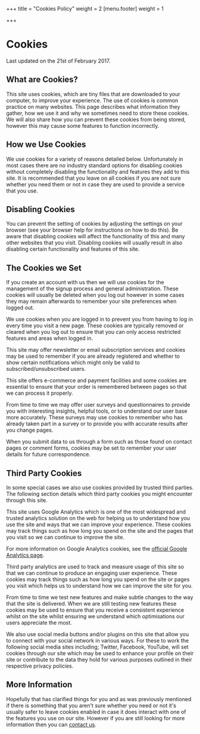 +++
title = "Cookies Policy"
weight = 2
[menu.footer]
weight = 1

+++
# Cookies
Last updated on the 21st of February 2017.

## What are Cookies?
This site uses cookies, which are tiny files that are downloaded to your computer, to improve your experience. The use of cookies is common practice on many websites. This page describes what information they gather, how we use it and why we sometimes need to store these cookies. We will also share how you can prevent these cookies from being stored, however this may cause some features to function incorrectly.

## How we Use Cookies
We use cookies for a variety of reasons detailed below. Unfortunately in most cases there are no industry standard options for disabling cookies without completely disabling the functionality and features they add to this site. It is recommended that you leave on all cookies if you are not sure whether you need them or not in case they are used to provide a service that you use.

## Disabling Cookies
You can prevent the setting of cookies by adjusting the settings on your browser (see your browser help for instructions on how to do this). Be aware that disabling cookies will affect the functionality of this and many other websites that you visit. Disabling cookies will usually result in also disabling certain functionality and features of this site. 

## The Cookies we Set
If you create an account with us then we will use cookies for the management of the signup process and general administration. These cookies will usually be deleted when you log out however in some cases they may remain afterwards to remember your site preferences when logged out.

We use cookies when you are logged in to prevent you from having to log in every time you visit a new page. These cookies are typically removed or cleared when you log out to ensure that you can only access restricted features and areas when logged in.

This site may offer newsletter or email subscription services and cookies may be used to remember if you are already registered and whether to show certain notifications which might only be valid to subscribed/unsubscribed users. 

This site offers e-commerce and payment facilities and some cookies are essential to ensure that your order is remembered between pages so that we can process it properly.

From time to time we may offer user surveys and questionnaires to provide you with interesting insights, helpful tools, or to understand our user base more accurately. These surveys may use cookies to remember who has already taken part in a survey or to provide you with accurate results after you change pages.

When you submit data to us through a form such as those found on contact pages or comment forms, cookies may be set to remember your user details for future correspondence.

## Third Party Cookies
In some special cases we also use cookies provided by trusted third parties. The following section details which third party cookies you might encounter through this site.

This site uses Google Analytics which is one of the most widespread and trusted analytics solution on the web for helping us to understand how you use the site and ways that we can improve your experience. These cookies may track things such as how long you spend on the site and the pages that you visit so we can continue to improve the site.

For more information on Google Analytics cookies, see the [official Google Analytics page](https://developers.google.com/analytics/resources/concepts/gaConceptsCookies "Google Analytics Concepts - Cookies").

Third party analytics are used to track and measure usage of this site so that we can continue to produce an engaging user experience. These cookies may track things such as how long you spend on the site or pages you visit which helps us to understand how we can improve the site for you.

From time to time we test new features and make subtle changes to the way that the site is delivered. When we are still testing new features these cookies may be used to ensure that you receive a consistent experience whilst on the site whilst ensuring we understand which optimisations our users appreciate the most.

We also use social media buttons and/or plugins on this site that allow you to connect with your social network in various ways. For these to work the following social media sites including; Twitter, Facebook, YouTube, will set cookies through our site which may be used to enhance your profile on their site or contribute to the data they hold for various purposes outlined in their respective privacy policies.

## More Information
Hopefully that has clarified things for you and as was previously mentioned if there is something that you aren't sure whether you need or not it's usually safer to leave cookies enabled in case it does interact with one of the features you use on our site. However if you are still looking for more information then you can [contact us](/about-us/contact "Contact Us").